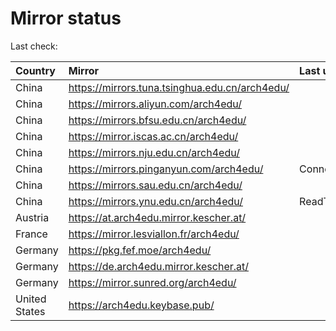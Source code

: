 <script src="./time.js"></script>
# Mirror status
Last check: <script type="text/javascript">localize(1672629645.5384731);</script>

|Country|Mirror|Last update|
|:------|:-----|:----------|
|China|https://mirrors.tuna.tsinghua.edu.cn/arch4edu/|<script type="text/javascript">localize(1672597935);</script>|
|China|https://mirrors.aliyun.com/arch4edu/|<script type="text/javascript">localize(1672597935);</script>|
|China|https://mirrors.bfsu.edu.cn/arch4edu/|<script type="text/javascript">localize(1672597935);</script>|
|China|https://mirror.iscas.ac.cn/arch4edu/|<script type="text/javascript">localize(1672597935);</script>|
|China|https://mirrors.nju.edu.cn/arch4edu/|<script type="text/javascript">localize(1672554703);</script>|
|China|https://mirrors.pinganyun.com/arch4edu/|ConnectTimeout|
|China|https://mirrors.sau.edu.cn/arch4edu/|<script type="text/javascript">localize(1671258899);</script>|
|China|https://mirrors.ynu.edu.cn/arch4edu/|ReadTimeout|
|Austria|https://at.arch4edu.mirror.kescher.at/|<script type="text/javascript">localize(1672597935);</script>|
|France|https://mirror.lesviallon.fr/arch4edu/|<script type="text/javascript">localize(1672597935);</script>|
|Germany|https://pkg.fef.moe/arch4edu/|<script type="text/javascript">localize(1672597935);</script>|
|Germany|https://de.arch4edu.mirror.kescher.at/|<script type="text/javascript">localize(1672597935);</script>|
|Germany|https://mirror.sunred.org/arch4edu/|<script type="text/javascript">localize(1672597935);</script>|
|United States|https://arch4edu.keybase.pub/|<script type="text/javascript">localize(1672554703);</script>|

<script src="./tablefilter/tablefilter.js"></script>
<script src="./table.js"></script>